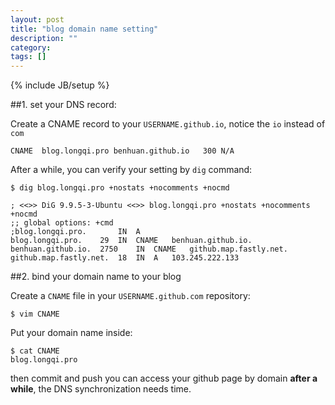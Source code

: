```yaml
---
layout: post
title: "blog domain name setting"
description: ""
category: 
tags: []
---
```

{% include JB/setup %}

##1. set your DNS record:

Create  a CNAME record to your `USERNAME.github.io`, notice the `io` instead of `com`

`CNAME	blog.longqi.pro	benhuan.github.io	300	N/A	`

After a while, you can verify your setting by `dig` command:

```
$ dig blog.longqi.pro +nostats +nocomments +nocmd           

; <<>> DiG 9.9.5-3-Ubuntu <<>> blog.longqi.pro +nostats +nocomments +nocmd
;; global options: +cmd
;blog.longqi.pro.		IN	A
blog.longqi.pro.	29	IN	CNAME	benhuan.github.io.
benhuan.github.io.	2750	IN	CNAME	github.map.fastly.net.
github.map.fastly.net.	18	IN	A	103.245.222.133
```

##2. bind your domain name to your blog

Create a `CNAME` file in your `USERNAME.github.com` repository:

```
$ vim CNAME 
```
Put your domain name inside:

```
$ cat CNAME 
blog.longqi.pro
```

then commit and push you can access your github page by domain **after a while**, the DNS synchronization needs time.
